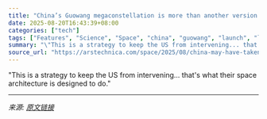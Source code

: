 ```yaml
---
title: "China’s Guowang megaconstellation is more than another version of Starlink"
date: 2025-08-20T16:43:39+08:00
categories: ["tech"]
tags: ["Features", "Science", "Space", "china", "guowang", "launch", "long march", "megaconstellation", "military space", "satnet", "starlink"]
summary: "\"This is a strategy to keep the US from intervening... that's what their space architecture is designed to do.\""
source_url: "https://arstechnica.com/space/2025/08/china-may-have-taken-an-early-lead-in-the-race-for-a-military-megaconstellation/"
---
```


"This is a strategy to keep the US from intervening... that's what their space architecture is designed to do."

---

*来源: [原文链接](https://arstechnica.com/space/2025/08/china-may-have-taken-an-early-lead-in-the-race-for-a-military-megaconstellation/)*
